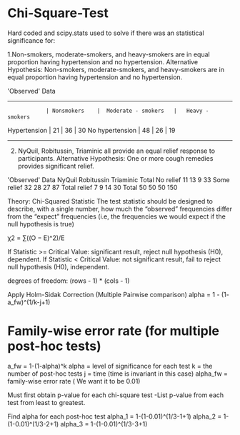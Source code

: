 # Chi-Square-Test
Hard coded and scipy.stats used to solve if there was an statistical significance for: 

1.Non-smokers, moderate-smokers, and heavy-smokers are in equal proportion having hypertension and no hypertension. Alternative Hypothesis: Non-smokers, moderate-smokers, and heavy-smokers are in equal proportion having hypertension and no hypertension. 

'Observed' Data
________________________________________________________________________________
                | Nonsmokers    |  Moderate - smokers   |   Heavy - smokers
Hypertension    |    21         |          36           |        30
No hypertension |    48         |          26           |        19
________________________________________________________________________________


2. NyQuil, Robitussin, Triaminic all provide an equal relief response to participants. Alternative Hypothesis: One or more cough remedies provides significant relief.

'Observed' Data
              NyQuil             Robitussin      Triaminic     Total
No relief       11                  13              9           33
Some relief     32                  28              27          87
Total relief    7                   9               14          30
Total           50                  50              50          150


Theory:
Chi-Squared Statistic
The test statistic should be designed to describe, with a single
number, how much the “observed” frequencies differ from the
“expect” frequencies (i.e, the frequencies we would expect if the null hypothesis is true)

χ2 = ∑((O − E)^2)/E

If Statistic >= Critical Value: significant result, reject null hypothesis (H0), dependent.
If Statistic < Critical Value: not significant result, fail to reject null hypothesis (H0), independent.

degrees of freedom: (rows - 1) * (cols - 1)

Apply Holm-Sidak Correction (Multiple Pairwise comparison)
alpha = 1 - (1- a_fw)^(1/k-j+1)
# Family-wise error rate (for multiple post-hoc tests)
a_fw = 1-(1-alpha)^k
alpha = level of significance for each test
k = the number of post-hoc tests
j = time (time is invariant in this case)
alpha_fw = family-wise error rate ( We want it to be 0.01)

Must first obtain p-value for each chi-square test
    -List p-value from each test from least to greatest.

Find alpha for each post-hoc test
alpha_1 = 1-(1-0.01)^(1/3-1+1)
alpha_2 = 1-(1-0.01)^(1/3-2+1)
alpha_3 = 1-(1-0.01)^(1/3-3+1)
